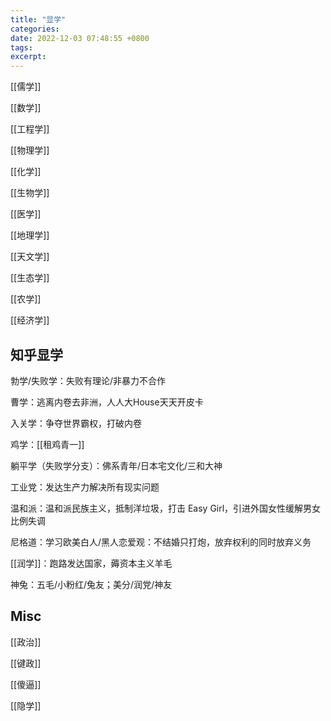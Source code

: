 ```yaml
---
title: "显学"
categories: 
date: 2022-12-03 07:48:55 +0800
tags: 
excerpt: 
---
```


[[儒学]]

[[数学]]

[[工程学]]

[[物理学]]

[[化学]]

[[生物学]]

[[医学]]

[[地理学]]

[[天文学]]

[[生态学]]

[[农学]]

[[经济学]]


## 知乎显学

勃学/失败学：失败有理论/非暴力不合作

曹学：逃离内卷去非洲，人人大House天天开皮卡

入关学：争夺世界霸权，打破内卷

鸡学：[[租鸡青一]]

躺平学（失败学分支）：佛系青年/日本宅文化/三和大神

工业党：发达生产力解决所有现实问题

温和派：温和派民族主义，抵制洋垃圾，打击 Easy Girl，引进外国女性缓解男女比例失调

尼格道：学习欧美白人/黑人恋爱观：不结婚只打炮，放弃权利的同时放弃义务

[[润学]]：跑路发达国家，薅资本主义羊毛

神兔：五毛/小粉红/兔友；美分/润党/神友

## Misc

[[政治]]

[[键政]]

[[傻逼]]

[[隐学]]





